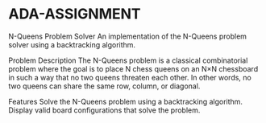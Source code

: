 # ADA-ASSIGNMENT 

N-Queens Problem Solver
An implementation of the N-Queens problem solver using a backtracking algorithm.

Problem Description
The N-Queens problem is a classical combinatorial problem where the goal is to place N chess queens on an N×N chessboard in such a way that no two queens threaten each other. In other words, no two queens can share the same row, column, or diagonal.

Features
Solve the N-Queens problem using a backtracking algorithm.
Display valid board configurations that solve the problem.

